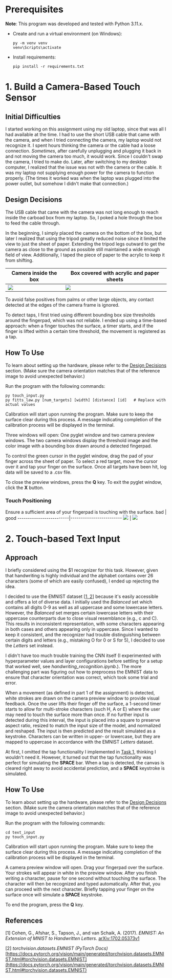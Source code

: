 # Prerequisites

**Note**: This program was developed and tested with Python 3.11.x.

- Create and run a virtual environment (on Windows):
    ```
    py -m venv venv
    venv\Scripts\activate
    ```

- Install requirements:

    ```
    pip install -r requirements.txt
    ```


# 1. Build a Camera-Based Touch Sensor

## Initial Difficulties

I started working on this assignment using my old laptop, since that was all I had available at the time. I had to use the short USB cable that came with the camera, and when I tried connecting the camera, my laptop would not recognize it. I spent hours thinking the camera or the cable had a loose connection. *Sometimes*, after carefully unplugging and plugging it back in and not moving the camera too much, it would work. Since I couldn't swap the camera, I tried to make do. Later, after switching to my desktop computer, I realized that the issue was not with the camera or the cable. It was my laptop not supplying enough power for the camera to function properly. (The times it worked was when the laptop was plugged into the power outlet, but somehow I didn't make that connection.)


## Design Decisions

The USB cable that came with the camera was not long enough to reach inside the carboad box from my laptop. So, I poked a hole through the box to feed the cable through.

In the beginning, I simply placed the camera on the bottom of the box, but later I realized that using the tripod greatly reduced noise since it limited the view to just the sheet of paper. Extending the tripod legs outward to get the camera as close to the ground as possible still maintained a wide enough field of view. Additionally, I taped the piece of paper to the acrylic to keep it from shifting.

Camera inside the box    |  Box covered with acrylic and paper sheets
-------------------------|-------------------------
![](./img/cam.jpg)  |  ![](./img/box.jpg)

To avoid false positives from palms or other large objects, any contact detected at the edges of the camera frame is ignored.

To detect taps, I first tried using different bounding box size thresholds around the fingerpad, which was not reliable. I ended up using a time-based approach: when a finger touches the surface, a timer starts, and if the finger is lifted within a certain time threshold, the movement is registered as a tap.


## How To Use

To learn about setting up the hardware, please refer to the [Design Decisions](#design-decisions) section. (Make sure the camera orientation matches that of the reference image to avoid unexpected behavior.)

Run the program with the following commands:

```
py touch_input.py
py fitts_law.py [num_targets] [width] [distance] [id]   # Replace with actual values
```

Calibration will start upon running the program. Make sure to keep the surface clear during this process. A message indicating completion of the calibration process will be displayed in the terminal.

Three windows will open: One pyglet window and two camera preview windows. The two camera windows display the threshold image and the color image with a bounding box drawn around a detected fingerpad.

To control the green cursor in the pyglet window, drag the pad of your finger across the sheet of paper. To select a red target, move the cursor over it and tap your finger on the surface. Once all targets have been hit, log data will be saved to a .csv file.

To close the preview windows, press the **Q** key. To exit the pyglet window, click the **X** button.

### Touch Positioning
Ensure a sufficient area of your fingerpad is touching with the surface. 
bad    |  good
-------------------------|-------------------------
![](./img/bad.jpg)  |  ![](./img/good.jpg)


# 2. Touch-based Text Input

## Approach

I briefly considered using the $1 recognizer for this task. However, given that handwriting is highly individual and the alphabet contains over 26 characters (some of which are easily confused), I ended up rejecting the idea.

I decided to use the EMNIST dataset [[1, 2](#references)] because it's easily accessible and offers a lot of diverse data. I initially used the *Balanced* set which contains all digits 0-9 as well as all uppercase and some lowercase letters. However, the *Balanced* set merges certain lowercase letters with their uppercase counterparts due to close visual resemblance (e.g., c and C). This results in inconsistent representation, with some characters appearing in both cases and others appearing only in uppercase. Since I wanted to keep it consistent, and the recognizer had trouble distinguishing between certain digits and letters (e.g., mistaking O for 0 or S for 5), I decided to use the *Letters* set instead.

I didn't have too much trouble training the CNN itself (I experimented with hyperparameter values and layer configurations before settling for a setup that worked well, see *handwriting_recognition.ipynb*.). The more challenging part was figuring out how to preprocess the EMNIST data to ensure that character orientation was correct, which took some trial and error.

When a movement (as defined in part 1 of the assignment) is detected, white strokes are drawn on the camera preview window to provide visual feedback. Once the user lifts their finger off the surface, a 1-second timer starts to allow for multi-stroke characters (such H, A or E) where the user may need to touch the surface more than once. If no further input is detected during this interval, the input is placed into a square to preserve aspect ratio, resized to match the input size of the model, and normalized and reshaped. The input is then predicted and the result simulated as a keystroke. Characters can be written in upper- or lowercase, but they are mapped to uppercase in accordance with the EMNIST *Letters* dataset.

At first, I omitted the tap functionality I implemented in [Task 1](#1-build-a-camera-based-touch-sensor), thinking I wouldn't need it. However, it turned out that the tap functionality was perfect for simulating the **SPACE** bar. When a tap is detected, the canvas is cleared right away to avoid accidental prediction, and a **SPACE** keystroke is simulated.

## How To Use

To learn about setting up the hardware, please refer to the [Design Decisions](#design-decisions) section. (Make sure the camera orientation matches that of the reference image to avoid unexpected behavior.)

Run the program with the following commands:

```
cd text_input
py touch_input.py
```

Calibration will start upon running the program. Make sure to keep the surface clear during this process. A message indicating completion of the calibration process will be displayed in the terminal.

A camera preview window will open. Drag your fingerpad over the surface. Your strokes will appear in white in the preview window. After you finish writing a character, pause for one second without touching the surface. The character will then be recognized and typed automatically. After that, you can proceed with the next character. Briefly tapping your finger on the surface once will simulate a **SPACE** keystroke.

To end the program, press the **Q** key.

## References
[1] Cohen, G., Afshar, S., Tapson, J., and van Schaik, A. (2017). *EMNIST: An Extension of MNIST to Handwritten Letters*. [arXiv:1702.05373v1](https://arxiv.org/abs/1702.05373v1)

[2] *torchvision.datasets.EMNIST (PyTorch Docs)* [https://docs.pytorch.org/vision/main/generated/torchvision.datasets.EMNIST.html#torchvision.datasets.EMNIST](https://docs.pytorch.org/vision/main/generated/torchvision.datasets.EMNIST.html#torchvision.datasets.EMNIST)

